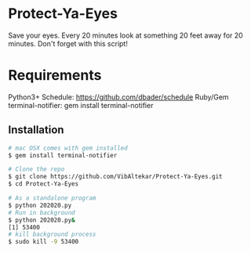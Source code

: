 # Protect-Ya-Eyes
Save your eyes. Every 20 minutes look at something 20 feet away for 20 minutes. Don't forget with this script!

# Requirements

Python3+
	Schedule: https://github.com/dbader/schedule
Ruby/Gem
	terminal-notifier: gem install terminal-notifier

## Installation

```sh
# mac OSX comes with gem installed 
$ gem install terminal-notifier

# Clone the repo
$ git clone https://github.com/VibAltekar/Protect-Ya-Eyes.git
$ cd Protect-Ya-Eyes

# As a standalone program
$ python 202020.py
# Run in background 
$ python 202020.py&
[1] 53400
# kill background process
$ sudo kill -9 53400
```

